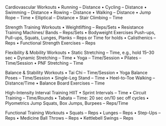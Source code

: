 Cardiovascular Workouts
• Running – Distance
• Cycling – Distance
• Swimming – Distance
• Rowing – Distance
• Walking – Distance
• Jump Rope – Time
• Elliptical – Distance
• Stair Climbing – Time

Strength Training Workouts
• Weightlifting – Reps/Sets
• Resistance Training Machines/ Bands – Reps/Sets
• Bodyweight Exercises Push-ups, Pull-ups, Squats, Lunges, Planks – Reps or Time for holds
• Calisthenics – Reps
• Functional Strength Exercises – Reps

Flexibility & Mobility Workouts
• Static Stretching – Time, e.g., hold 15–30 sec
• Dynamic Stretching – Time
• Yoga – Time/Session
• Pilates – Time/Session
• PNF Stretching – Time

Balance & Stability Workouts
• Tai Chi – Time/Session
• Yoga Balance Poses – Time/Session
• Single-Leg Stand – Time
• Heel-to-Toe Walking – Distance/Time
• Balance Board Exercises – Time

High-Intensity Interval Training HIIT
• Sprint Intervals – Time
• Circuit Training – Time/Rounds
• Tabata – Time: 20 sec on/10 sec off cycles
• Plyometrics Jump Squats, Box Jumps, Burpees – Reps/Time

Functional Training Workouts
• Squats – Reps
• Lunges – Reps
• Step-Ups – Reps
• Medicine Ball Throws – Reps
• Kettlebell Swings – Reps











